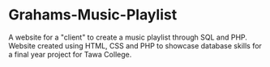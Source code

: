 # Grahams-Music-Playlist
A website for a "client" to create a music playlist through SQL and PHP. Website created using HTML, CSS and PHP to showcase database skills for a final year project for Tawa College.
